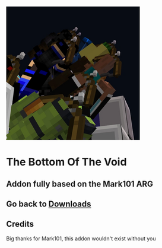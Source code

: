 ![null](images/tbotv.png)
# The Bottom Of The Void

Addon fully based on the Mark101 ARG
------------
Go back to [Downloads](Downloads.md)
------------
## Credits

Big thanks for Mark101, this addon wouldn't exist without you
